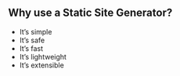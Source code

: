 ## Why use a Static Site Generator?

- It’s simple
- It’s safe
- It’s fast
- It’s lightweight
- It’s extensible
